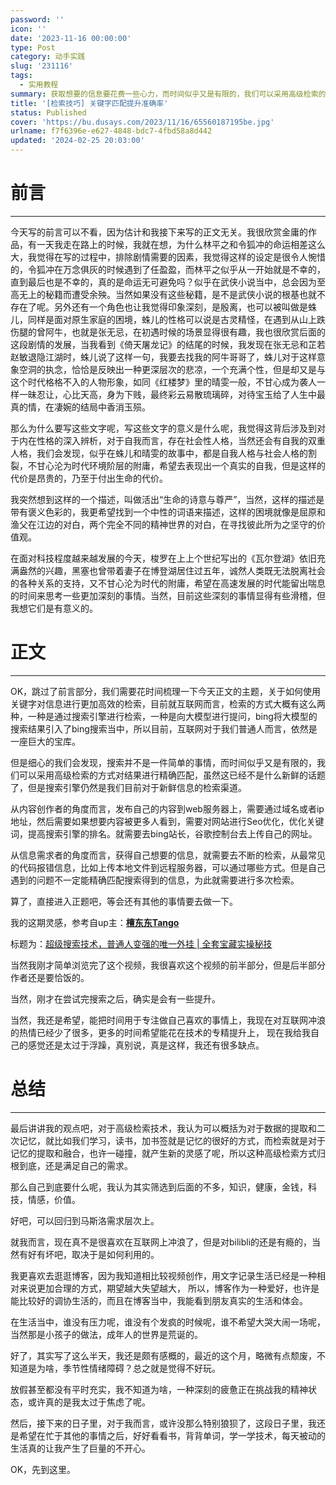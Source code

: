```yaml
---
password: ''
icon: ''
date: '2023-11-16 00:00:00'
type: Post
category: 动手实践
slug: '231116'
tags:
  - 实用教程
summary: 获取想要的信息要花费一些心力，而时间似乎又是有限的，我们可以采用高级检索的方式对结果进行精确匹配。
title: '[检索技巧] 关键字匹配提升准确率'
status: Published
cover: 'https://bu.dusays.com/2023/11/16/65560187195be.jpg'
urlname: f7f6396e-e627-4848-bdc7-4fbd58a8d442
updated: '2024-02-25 20:03:00'
---
```


# 前言


---


  今天写的前言可以不看，因为估计和我接下来写的正文无关。我很欣赏金庸的作品，有一天我走在路上的时候，我就在想，为什么林平之和令狐冲的命运相差这么大，我觉得在写的过程中，排除剧情需要的因素，我觉得这样的设定是很令人惋惜的，令狐冲在万念俱灰的时候遇到了任盈盈，而林平之似乎从一开始就是不幸的，直到最后也是不幸的，真的是命运无可避免吗？似乎在武侠小说当中，总会因为至高无上的秘籍而遭受余殃。当然如果没有这些秘籍，是不是武侠小说的根基也就不存在了呢。另外还有一个角色也让我觉得印象深刻，是殷离，也可以被叫做是蛛儿，同样是面对原生家庭的困境，蛛儿的性格可以说是古灵精怪，在遇到从山上跌伤腿的曾阿牛，也就是张无忌，在初遇时候的场景显得很有趣，我也很欣赏后面的这段剧情的发展，当我看到《倚天屠龙记》的结尾的时候，我发现在张无忌和芷若赵敏退隐江湖时，蛛儿说了这样一句，我要去找我的阿牛哥哥了，蛛儿对于这样意象空洞的执念，恰恰是反映出一种更深层次的悲凉，一个充满个性，但是却又是与这个时代格格不入的人物形象，如同《红楼梦》里的晴雯一般，不甘心成为袭人一样一昧忍让，心比天高，身为下贱，最终彩云易散琉璃碎，对待宝玉给了人生中最真的情，在凄婉的结局中香消玉殒。


  那么为什么要写这些文字呢，写这些文字的意义是什么呢，我觉得这背后涉及到对于内在性格的深入辨析，对于自我而言，存在社会性人格，当然还会有自我的双重人格，我们会发现，似乎在蛛儿和晴雯的故事中，都是自我人格与社会人格的割裂，不甘心沦为时代环境阶层的附庸，希望去表现出一个真实的自我，但是这样的代价是昂贵的，乃至于付出生命的代价。


  我突然想到这样的一个描述，叫做活出“生命的诗意与尊严”，当然，这样的描述是带有褒义色彩的，我更希望找到一个中性的词语来描述，这样的困境就像是屈原和渔父在江边的对白，两个完全不同的精神世界的对白，在寻找彼此所为之坚守的价值观。


  在面对科技程度越来越发展的今天，梭罗在上上个世纪写出的《瓦尔登湖》依旧充满盎然的兴趣，黑塞也曾带着妻子在博登湖居住过五年，诚然人类既无法脱离社会的各种关系的支持，又不甘心沦为时代的附庸，希望在高速发展的时代能留出喘息的时间来思考一些更加深刻的事情。当然，目前这些深刻的事情显得有些滑稽，但我想它们是有意义的。


# 正文


---


  OK，跳过了前言部分，我们需要花时间梳理一下今天正文的主题，关于如何使用关键字对信息进行更加高效的检索，目前就互联网而言，检索的方式大概有这么两种，一种是通过搜索引擎进行检索，一种是向大模型进行提问，bing将大模型的搜索结果引入了bing搜索当中，所以目前，互联网对于我们普通人而言，依然是一座巨大的宝库。


  但是细心的我们会发现，搜索并不是一件简单的事情，而时间似乎又是有限的，我们可以采用高级检索的方式对结果进行精确匹配，虽然这已经不是什么新鲜的话题了，但是搜索引擎仍然是我们目前对于新鲜信息的检索渠道。


  从内容创作者的角度而言，发布自己的内容到web服务器上，需要通过域名或者ip地址，然后需要如果想要内容被更多人看到，需要对网站进行Seo优化，优化关键词，提高搜索引擎的排名。就需要去bing站长，谷歌控制台去上传自己的网址。


  从信息需求者的角度而言，获得自己想要的信息，就需要去不断的检索，从最常见的代码报错信息，比如上传本地文件到远程服务器，可以通过哪些方式。但是自己遇到的问题不一定能精确匹配搜索得到的信息，为此就需要进行多次检索。


  算了，直接进入正题吧，等会还有其他的事情要去做一下。


  我的这期灵感，参考自up主：[**檀东东Tango**](https://space.bilibili.com/14739873)


  标题为：[超级搜索技术，普通人变强的唯一外挂 | 全套宝藏实操秘技](https://www.bilibili.com/video/BV1yw411F7J1/?spm_id_from=333.999.0.0&vd_source=237e295a40d7aaea043ead8c0d2c78ab)


  当然我刚才简单浏览完了这个视频，我很喜欢这个视频的前半部分，但是后半部分作者还是要恰饭的。


  当然，刚才在尝试完搜索之后，确实是会有一些提升。


  当然，我还是希望，能把时间用于专注做自己喜欢的事情上，我现在对互联网冲浪的热情已经少了很多，更多的时间希望能花在技术的专精提升上， 现在我给我自己的感觉还是太过于浮躁，真别说，真是这样，我还有很多缺点。


# 总结


---


  最后讲讲我的观点吧，对于高级检索技术，我认为可以概括为对于数据的提取和二次记忆，就比如我们学习，读书，加书签就是记忆的很好的方式，而检索就是对于记忆的提取和融合，也许一碰撞，就产生新的灵感了呢，所以这种高级检索方式归根到底，还是满足自己的需求。


  那么自己到底要什么呢，我认为其实筛选到后面的不多，知识，健康，金钱，科技，情感，价值。


  好吧，可以回归到马斯洛需求层次上。


  就我而言，现在真不是很喜欢在互联网上冲浪了，但是对bilibli的还是有瘾的，当然有好有坏吧，取决于是如何利用的。


  我更喜欢去逛逛博客，因为我知道相比较视频创作，用文字记录生活已经是一种相对来说更加合理的方式，期望越大失望越大， 所以，博客作为一种爱好，也许是能比较好的调协生活的，而且在博客当中，我能看到朋友真实的生活和体会。


  在生活当中，谁没有压力呢，谁没有个发疯的时候呢，谁不希望大哭大闹一场呢，当然那是小孩子的做法，成年人的世界是荒诞的。


  好了，其实写了这么半天，我还是颇有感概的，最近的这个月，略微有点颓废，不知道是为啥，季节性情绪障碍？总之就是觉得不好玩。


  放假甚至都没有平时充实，我不知道为啥，一种深刻的疲惫正在挑战我的精神状态，或许真的是我太过于焦虑了呢。


  然后，接下来的日子里，对于我而言，或许没那么特别狼狈了，这段日子里，我还是希望在忙于其他的事情之后，好好看看书，背背单词，学一学技术，每天被动的生活真的让我产生了巨量的不开心。


  OK，先到这里。


